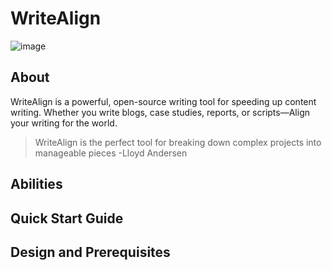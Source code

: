 # WriteAlign
![image](https://github.com/Autismocharismo/WriteAlign/assets/45924118/c7aafec4-db86-41d6-b79d-9453051cd53b)



## About
WriteAlign is a powerful, open-source writing tool for speeding up content writing. Whether you write blogs, case studies, reports, or scripts&mdash;Align your writing for the world.
> WriteAlign is the perfect tool for breaking down complex projects into manageable pieces -Lloyd Andersen
## Abilities



## Quick Start Guide



## Design and Prerequisites
